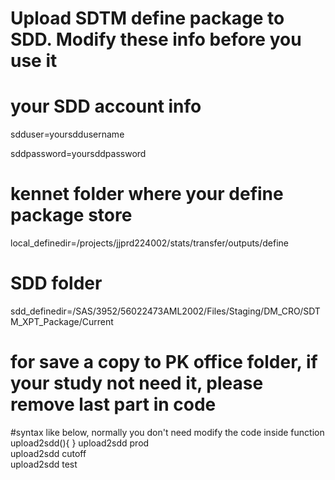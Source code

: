 # Upload SDTM define package to SDD. Modify these info before you use it

# your SDD account info
sdduser=yoursddusername

sddpassword=yoursddpassword

# kennet folder where your define package store
local_definedir=/projects/jjprd224002/stats/transfer/outputs/define

# SDD folder
sdd_definedir=/SAS/3952/56022473AML2002/Files/Staging/DM_CRO/SDTM_XPT_Package/Current

# for save a copy to PK office folder,  if your study not need it,  please remove last part in code

#syntax like  below,  normally you don't need modify the code inside function  upload2sdd(){ }
upload2sdd prod  
upload2sdd cutoff  
upload2sdd test  
